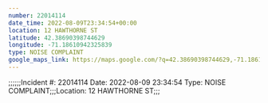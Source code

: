 ```yaml
---
number: 22014114
date_time: 2022-08-09T23:34:54+00:00
location: 12 HAWTHORNE ST
latitude: 42.38690398744629
longitude: -71.18610942325839
type: NOISE COMPLAINT
google_maps_link: https://maps.google.com/?q=42.38690398744629,-71.18610942325839
---
```


;;;;;;Incident #: 22014114  Date: 2022-08-09 23:34:54   Type: NOISE COMPLAINT;;;Location: 12 HAWTHORNE ST;;;
